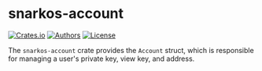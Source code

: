 # snarkos-account

[![Crates.io](https://img.shields.io/crates/v/snarkos-account.svg?color=neon)](https://crates.io/crates/snarkos-account)
[![Authors](https://img.shields.io/badge/authors-Aleo-orange.svg)](https://aleo.org)
[![License](https://img.shields.io/badge/License-Apache%202.0-blue.svg)](./LICENSE.md)

The `snarkos-account` crate provides the `Account` struct, which is responsible for managing a user's private key, view key, and address.
